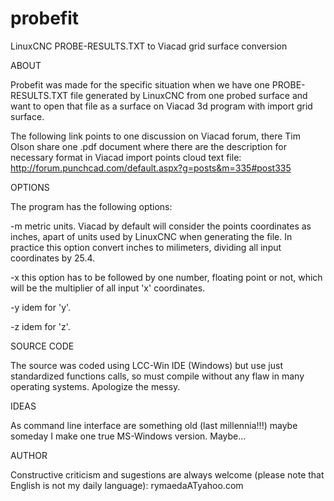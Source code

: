 # probefit
LinuxCNC PROBE-RESULTS.TXT to Viacad grid surface conversion


ABOUT

Probefit was made for the specific situation when we have one PROBE-RESULTS.TXT file generated by LinuxCNC from one probed surface and want to open that file as a surface on Viacad 3d program with import grid surface.

The following link points to one discussion on Viacad forum, there Tim Olson share one .pdf document where there are the description for necessary format in Viacad import points cloud text file:
http://forum.punchcad.com/default.aspx?g=posts&m=335#post335


OPTIONS

The program has the following options:


-m          metric units. Viacad by default will consider the points coordinates as inches, apart of units used by LinuxCNC when generating the file. In practice this option convert inches to milimeters, dividing all input coordinates by 25.4.


-x          this option has to be followed by one number, floating point or not, which will be the multiplier of all input 'x' coordinates. 


-y          idem for 'y'.


-z          idem for 'z'.



SOURCE CODE

The source was coded using LCC-Win IDE (Windows) but use just standardized functions calls, so must compile without any flaw in many  operating systems. Apologize the messy.


IDEAS

As command line interface are something old (last millennia!!!) maybe someday I make one true MS-Windows version. Maybe...


AUTHOR

Constructive criticism and sugestions are always welcome (please note that English is not my daily language):
rymaedaATyahoo.com 
